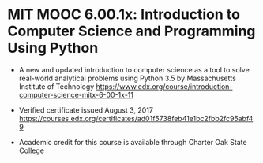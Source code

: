 # MIT MOOC 6.00.1x: Introduction to Computer Science and Programming Using Python

- A new and updated introduction to computer science as a tool to solve real-world analytical problems using Python 3.5 by Massachusetts Institute of Technology
https://www.edx.org/course/introduction-computer-science-mitx-6-00-1x-11

* Verified certificate issued August 3, 2017
https://courses.edx.org/certificates/ad01f5738feb41e1bc2fbb2fc95abf49

- Academic credit for this course is available through Charter Oak State College
